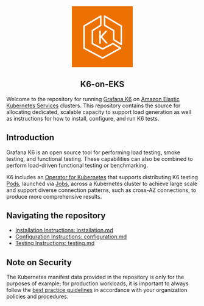 <!-- markdownlint-disable MD041 -->
<div align="center">
  <a href="https://github.com/aws-samples" target="_blank" rel="noopener noreferrer">
    <picture>
      <img width="160" src="docs/images/eks.png" alt="Amazon Elastic Kubernetes Service logo">
    </picture>
  </a>
  
  <br/>

<div align="center">
  <strong>
  <h2>K6-on-EKS</h2>
  </strong>
</div>
</div>


Welcome to the repository for running [Grafana K6](https://k6.io/) on [Amazon Elastic Kubernetes Services](https://aws.amazon.com/eks/) clusters. This repository contains the source for allocating dedicated, scalable capacity to support load generation as well as instructions for how to install, configure, and run K6 tests.


## Introduction
Grafana K6 is an open source tool for performing load testing, smoke testing, and functional testing. These capabilities can also be combined to perform load-driven functional testing or benchmarking.

K6 includes an [Operator for Kubernetes](https://kubernetes.io/docs/concepts/extend-kubernetes/operator/) that supports distributing K6 testing [Pods](https://kubernetes.io/docs/concepts/workloads/pods/), launched via [Jobs](https://kubernetes.io/docs/concepts/workloads/controllers/job/), across a Kubernetes cluster to achieve large scale and support diverse connection patterns, such as cross-AZ connections, to produce more comprehensive results.

## Navigating the repository
- [Installation Instructions: installation.md](installation.md)
- [Configuration Instructions: configuration.md](configuration.md)
- [Testing Instructions: testing.md](testing.md)

## Note on Security
The Kubernetes manifest data provided in the repository is only for the purposes of example; for production workloads, it is important to always follow the [best practice guidelines](https://docs.aws.amazon.com/eks/latest/best-practices/security.html) in accordance with your organization policies and procedures.
